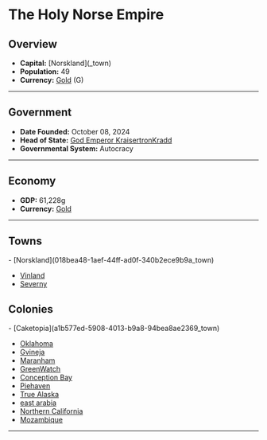 <!--UNDEDITED FILE, remove this entire line if this file has been edited!-->
# <!--NAME-->The Holy Norse Empire<!--NAME-->

## Overview

- **Capital:** <!--CAPITAL_LINK-->[Norskland](<none>_town)<!--CAPITAL_LINK-->
- **Population:** <!--POPULATION-->49<!--POPULATION-->
- **Currency:** <!--CURRENCY_LINK-->[Gold](Gold_currency)<!--CURRENCY_LINK--> (<!--CURRENCY_ABV-->G<!--CURRENCY_ABV-->)

---

## Government

- **Date Founded:** <!--FOUNDED-->October 08, 2024<!--FOUNDED-->
- **Head of State:** <!--LEADER_TITLE_LINK-->[God Emperor KraisertronKradd](KraisertronKradd_user)<!--LEADER_TITLE_LINK-->
- **Governmental System:** <!--GOVERNMENT-->Autocracy<!--GOVERNMENT-->

---

## Economy

- **GDP:** <!--GDP-->61,228g<!--GDP-->
- **Currency:** <!--CURRENCY_LINK-->[Gold](Gold_currency)<!--CURRENCY_LINK-->

---

## Towns

<!--TOWNS-->- [Norskland](018bea48-1aef-44ff-ad0f-340b2ece9b9a_town)
- [Vinland](2dee0885-b87c-47f1-9d7e-b6202721e441_town)
- [Severny](398fb781-2865-41bc-b6cf-d57961397a3d_town)<!--TOWNS-->

## Colonies

<!--COLONIES-->- [Caketopia](a1b577ed-5908-4013-b9a8-94bea8ae2369_town)
- [Oklahoma](1fc05322-c0dd-4a07-9cfb-5c51a3c24f59_town)
- [Gvineja](fb94bab4-8812-4bbd-adf5-a74781e66366_town)
- [Maranham](ecfa6fd9-7eea-416d-b817-43c056096f80_town)
- [GreenWatch](7d8e309d-ede1-4aeb-9685-c77b8e5d1764_town)
- [Conception Bay](193f3621-40f4-457e-b75a-1ffb15884b7f_town)
- [Piehaven](2b3b8237-f2ea-4bb5-9db1-4e2d700db3f7_town)
- [True Alaska](771b91c8-e308-450f-bb28-847bf9463a2f_town)
- [east arabia](b1d91dc4-8b31-4f0f-a47c-81ee6bd453f0_town)
- [Northern California](8ff05687-df20-455d-b4c5-3b19898c0b9c_town)
- [Mozambique](8a23bd7d-839a-479c-a087-9738435acc45_town)<!--COLONIES-->

---